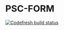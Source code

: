 # PSC-FORM

[![Codefresh build status](https://g.codefresh.io/api/badges/pipeline/linioit/psc-form%2Fpull-request?branch=master&key=eyJhbGciOiJIUzI1NiJ9.NWNhNzllZDQzNjVkMGNlMjdjOTYzNzI4.OK7sUA-U_zNwHsu1lm9Xw2DAX9hj0MUjFH1CUUK7xhM&type=cf-1)](https%3A%2F%2Fg.codefresh.io%2Fpipelines%2Fpull-request%2Fbuilds%3FrepoOwner%3DLinioIT%26repoName%3Dpsc-form%26serviceName%3DLinioIT%252Fpsc-form%26filter%3Dtrigger%3Abuild~Build%3Bbranch%3Amaster%3Bpipeline%3A5e90a8276186427de7116d66~pull-request)

